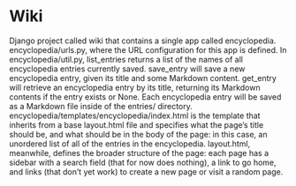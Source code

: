 # Wiki

Django project called wiki that contains a single app called encyclopedia. encyclopedia/urls.py, where the URL configuration for this app is defined.
In encyclopedia/util.py, list_entries returns a list of the names of all encyclopedia entries currently saved. save_entry will save a new encyclopedia entry, given its title and some Markdown content. get_entry will retrieve an encyclopedia entry by its title, returning its Markdown contents if the entry exists or None.
Each encyclopedia entry will be saved as a Markdown file inside of the entries/ directory. encyclopedia/templates/encyclopedia/index.html is the template that inherits from a base layout.html file and specifies what the page’s title should be, and what should be in the body of the page: in this case, an unordered list of all of the entries in the encyclopedia. layout.html, meanwhile, defines the broader structure of the page: each page has a sidebar with a search field (that for now does nothing), a link to go home, and links (that don’t yet work) to create a new page or visit a random page.
